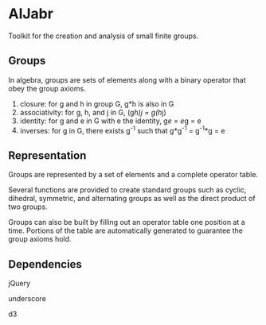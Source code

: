 AlJabr
======

Toolkit for the creation and analysis of small finite groups.


Groups
------

In algebra, groups are sets of elements along with a binary operator that obey
the group axioms.

1. closure: for g and h in group G, g*h is also in G
2. associativity: for g, h, and j in G, (g*h)*j = g*(h*j)
3. identity: for g and e in G with e the identity, g*e = e*g = e
4. inverses: for g in G, there exists g<sup>-1</sup> such that g*g<sup>-1</sup> = g<sup>-1</sup>*g = e

Representation
--------------

Groups are represented by a set of elements and a complete operator table.

Several functions are provided to create standard groups such as cyclic, dihedral, symmetric, and alternating groups as well as the direct product of two groups.

Groups can also be built by filling out an operator table one position at a time.  Portions of the table are automatically generated to guarantee the group axioms hold.

Dependencies
------------

jQuery

underscore

d3
